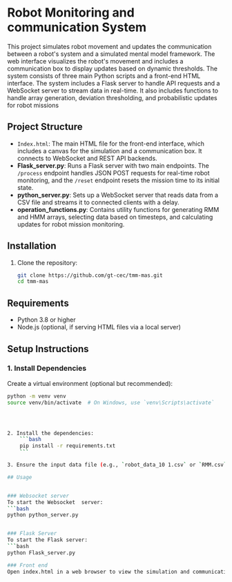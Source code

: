 

# Robot Monitoring and communication System

This project simulates robot movement and updates the communication between a robot's system and a simulated mental model framework. The web interface visualizes the robot's movement and includes a communication box to display updates based on dynamic thresholds. The system consists of three main Python scripts and a front-end HTML interface. The system includes a Flask server to handle API requests and a WebSocket server to stream data in real-time. It also includes functions to handle array generation, deviation thresholding, and probabilistic updates for robot missions

## Project Structure

- `Index.html`: The main HTML file for the front-end interface, which includes a canvas for the simulation and a communication box. It connects to WebSocket and REST API backends.
- **Flask_server.py**: Runs a Flask server with two main endpoints. The `/process` endpoint handles JSON POST requests for real-time robot monitoring, and the `/reset` endpoint resets the mission time to its initial state.
- **python_server.py**: Sets up a WebSocket server that reads data from a CSV file and streams it to connected clients with a delay.
- **operation_functions.py**: Contains utility functions for generating RMM and HMM arrays, selecting data based on timesteps, and calculating updates for robot mission monitoring.

## Installation

1. Clone the repository:
    ```bash
    git clone https://github.com/gt-cec/tmm-mas.git
    cd tmm-mas
    ```


## Requirements

- Python 3.8 or higher
- Node.js (optional, if serving HTML files via a local server)

## Setup Instructions

### 1. Install Dependencies

Create a virtual environment (optional but recommended):
```bash
python -m venv venv
source venv/bin/activate  # On Windows, use `venv\Scripts\activate`




2. Install the dependencies:
    ```bash
    pip install -r requirements.txt
    ```

3. Ensure the input data file (e.g., `robot_data_10 1.csv` or `RMM.csv`) is in the root directory of the repository.

## Usage


### Websocket server
To start the Websocket  server:
```bash
python python_server.py


### Flask Server
To start the Flask server:
```bash
python Flask_server.py

### Front end
Open index.html in a web browser to view the simulation and communication interface.

